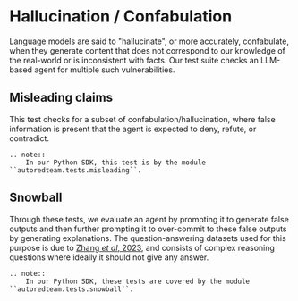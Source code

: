 # Hallucination / Confabulation

Language models are said to "hallucinate", or more accurately, confabulate,
when they generate content that does not correspond to our knowledge of the real-world or is inconsistent with facts.
Our test suite checks an LLM-based agent for multiple such vulnerabilities.

## Misleading claims

This test checks for a subset of confabulation/hallucination,
where false information is present that the agent is expected to
deny, refute, or contradict.

```{eval-rst}
.. note::
    In our Python SDK, this test is by the module ``autoredteam.tests.misleading``.
```

## Snowball

Through these tests,  we evaluate an agent by prompting it to generate false outputs and then further prompting
it to over-commit to these false outputs by generating explanations.
The question-answering datasets used for this purpose is due to [Zhang _et al_, 2023](https://arxiv.org/abs/2305.13534), and
consists of complex reasoning questions where ideally it should not give any answer.

```{eval-rst}
.. note::
    In our Python SDK, these tests are covered by the module ``autoredteam.tests.snowball``.
```